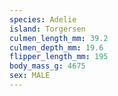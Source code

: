 ```yaml
---
species: Adelie
island: Torgersen
culmen_length_mm: 39.2
culmen_depth_mm: 19.6
flipper_length_mm: 195
body_mass_g: 4675
sex: MALE
---
```

